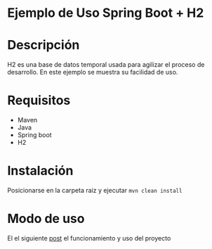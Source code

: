 # Ejemplo de Uso Spring Boot + H2

# Descripción
H2 es una base de datos temporal usada para agilizar el proceso de desarrollo. En este ejemplo
se muestra su facilidad de uso.

# Requisitos
* Maven
* Java
* Spring boot
* H2
# Instalación
Posicionarse en la carpeta raiz y ejecutar `mvn clean install`

# Modo de uso
El el siguiente [post](https://medium.com/eduesqui/como-utilizar-la-base-de-datos-h2-en-spring-boot-db1241d1f7f3) el funcionamiento y uso del proyecto
